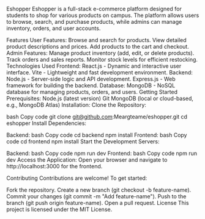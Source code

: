 Eshopper
Eshopper is a full-stack e-commerce platform designed for students to shop for various products on campus. The platform allows users to browse, search, and purchase products, while admins can manage inventory, orders, and user accounts.

Features
User Features:
Browse and search for products.
View detailed product descriptions and prices.
Add products to the cart and checkout.
Admin Features:
Manage product inventory (add, edit, or delete products).
Track orders and sales reports.
Monitor stock levels for efficient restocking.
Technologies Used
Frontend:
React.js - Dynamic and interactive user interface.
Vite - Lightweight and fast development environment.
Backend:
Node.js - Server-side logic and API development.
Express.js - Web framework for building the backend.
Database:
MongoDB - NoSQL database for managing products, orders, and users.
Getting Started
Prerequisites:
Node.js (latest version)
Git
MongoDB (local or cloud-based, e.g., MongoDB Atlas)
Installation:
Clone the Repository:

bash
Copy code
git clone git@github.com:Meargteame/eshopper.git
cd eshopper
Install Dependencies:

Backend:
bash
Copy code
cd backend
npm install
Frontend:
bash
Copy code
cd frontend
npm install
Start the Development Servers:

Backend:
bash
Copy code
npm run dev
Frontend:
bash
Copy code
npm run dev
Access the Application: Open your browser and navigate to http://localhost:3000 for the frontend.

Contributing
Contributions are welcome! To get started:

Fork the repository.
Create a new branch (git checkout -b feature-name).
Commit your changes (git commit -m "Add feature-name").
Push to the branch (git push origin feature-name).
Open a pull request.
License
This project is licensed under the MIT License.

